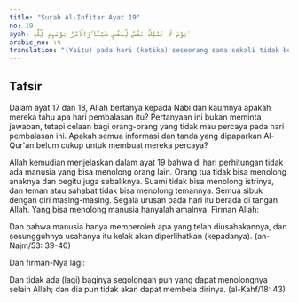 ```yaml
---
title: "Surah Al-Infitar Ayat 19"
no: 19
ayah: يَوْمَ لَا تَمْلِكُ نَفْسٌ لِّنَفْسٍ شَيْـًٔا ۗوَالْاَمْرُ يَوْمَىِٕذٍ لِّلّٰهِ ࣖ
arabic_no: ١٩
translation: "(Yaitu) pada hari (ketika) seseorang sama sekali tidak berdaya (menolong) orang lain. Dan segala urusan pada hari itu dalam kekuasaan Allah. "
---
```


## Tafsir

Dalam ayat 17 dan 18, Allah bertanya kepada Nabi dan kaumnya apakah mereka tahu apa hari pembalasan itu? Pertanyaan ini bukan meminta jawaban, tetapi celaan bagi orang-orang yang tidak mau percaya pada hari pembalasan ini. Apakah semua informasi dan tanda yang dipaparkan Al-Qur'an belum cukup untuk membuat mereka percaya? 

Allah kemudian menjelaskan dalam ayat 19 bahwa di hari perhitungan tidak ada manusia yang bisa menolong orang lain. Orang tua tidak bisa menolong anaknya dan begitu juga sebaliknya. Suami tidak bisa menolong istrinya, dan teman atau sahabat tidak bisa menolong temannya. Semua sibuk dengan diri masing-masing. Segala urusan pada hari itu berada di tangan Allah. Yang bisa menolong manusia hanyalah amalnya. Firman Allah:

Dan bahwa manusia hanya memperoleh apa yang telah diusahakannya, dan sesungguhnya usahanya itu kelak akan diperlihatkan (kepadanya). (an-Najm/53: 39-40)

Dan firman-Nya lagi:

Dan tidak ada (lagi) baginya segolongan pun yang dapat menolongnya selain Allah; dan dia pun tidak akan dapat membela dirinya. (al-Kahf/18: 43)